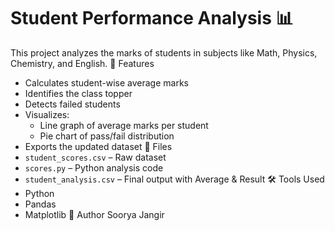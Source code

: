 # Student Performance Analysis 📊

This project analyzes the marks of students in subjects like Math, Physics, Chemistry, and English.
🔧 Features
- Calculates student-wise average marks
- Identifies the class topper
- Detects failed students
- Visualizes:
  - Line graph of average marks per student
  - Pie chart of pass/fail distribution
- Exports the updated dataset
📁 Files
- `student_scores.csv` – Raw dataset
- `scores.py` – Python analysis code
- `student_analysis.csv` – Final output with Average & Result
🛠️ Tools Used
- Python
- Pandas
- Matplotlib
🚀 Author
Soorya Jangir
